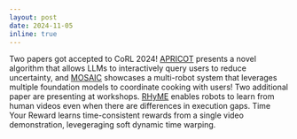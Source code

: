 ```yaml
---
layout: post
date: 2024-11-05
inline: true
---
```


Two papers got accepted to CoRL 2024! [APRICOT](https://portal-cornell.github.io/apricot/) presents a novel algorithm that allows LLMs to interactively query users to reduce uncertainty, and [MOSAIC](https://portal-cornell.github.io/MOSAIC/) showcases a multi-robot system that leverages multiple foundation models to coordinate cooking with users! Two additional paper are presenting at workshops.
[RHyME](https://portal.cs.cornell.edu/rhyme/) enables robots to learn from human videos even when there are differences in execution gaps. Time Your Reward learns time-consistent rewards from a single video demonstration, levegeraging soft dynamic time warping. 